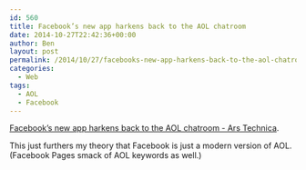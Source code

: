 ```yaml
---
id: 560
title: Facebook’s new app harkens back to the AOL chatroom
date: 2014-10-27T22:42:36+00:00
author: Ben
layout: post
permalink: /2014/10/27/facebooks-new-app-harkens-back-to-the-aol-chatroom/
categories:
  - Web
tags:
  - AOL
  - Facebook
---
```

[Facebook’s new app harkens back to the AOL chatroom - Ars Technica](http://arstechnica.com/business/2014/10/facebooks-new-app-harkens-back-to-the-aol-chatroom/).

This just furthers my theory that Facebook is just a modern version of AOL. (Facebook Pages smack of AOL keywords as well.)